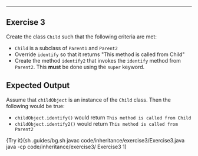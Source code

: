 ----------

## Exercise 3

Create the class `Child` such that the following criteria are met:
* `Child` is a subclass of `Parent1` and `Parent2`
* Override `identify` so that it returns "This method is called from Child"
* Create the method `identify2` that invokes the `identify` method from `Parent2`. This **must** be done using the `super` keyword.

## Expected Output

Assume that `childObject` is an instance of the `Child` class. Then the following would be true:
* `childObject.identify()` would return `This method is called from Child`
* `childObject.identify2()` would return `This method is called from Parent2`

{Try it}(sh .guides/bg.sh javac code/inheritance/exercise3/Exercise3.java java -cp code/inheritance/exercise3/ Exercise3 1)